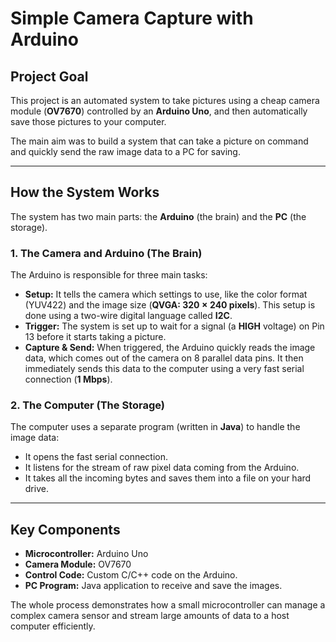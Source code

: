 # Simple Camera Capture with Arduino

## Project Goal
This project is an automated system to take pictures using a cheap camera module (**OV7670**) controlled by an **Arduino Uno**, and then automatically save those pictures to your computer.

The main aim was to build a system that can take a picture on command and quickly send the raw image data to a PC for saving.

***

## How the System Works

The system has two main parts: the **Arduino** (the brain) and the **PC** (the storage).

### 1. The Camera and Arduino (The Brain)
The Arduino is responsible for three main tasks:

* **Setup:** It tells the camera which settings to use, like the color format (YUV422) and the image size (**QVGA: $320 \times 240$ pixels**). This setup is done using a two-wire digital language called **I2C**.
* **Trigger:** The system is set up to wait for a signal (a **HIGH** voltage) on Pin 13 before it starts taking a picture.
* **Capture & Send:** When triggered, the Arduino quickly reads the image data, which comes out of the camera on 8 parallel data pins. It then immediately sends this data to the computer using a very fast serial connection (**1 Mbps**).

### 2. The Computer (The Storage)
The computer uses a separate program (written in **Java**) to handle the image data:

* It opens the fast serial connection.
* It listens for the stream of raw pixel data coming from the Arduino.
* It takes all the incoming bytes and saves them into a file on your hard drive.

***

## Key Components

* **Microcontroller:** Arduino Uno
* **Camera Module:** OV7670
* **Control Code:** Custom C/C++ code on the Arduino.
* **PC Program:** Java application to receive and save the images.

The whole process demonstrates how a small microcontroller can manage a complex camera sensor and stream large amounts of data to a host computer efficiently.
